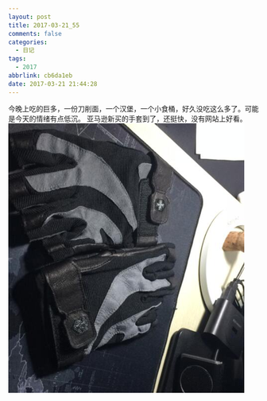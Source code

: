 ```yaml
---
layout: post
title: 2017-03-21_55
comments: false
categories:
  - 日记
tags:
  - 2017
abbrlink: cb6da1eb
date: 2017-03-21 21:44:28
---
```


  今晚上吃的巨多，一份刀削面，一个汉堡，一个小食桶，好久没吃这么多了。可能是今天的情绪有点低沉。
  亚马逊新买的手套到了，还挺快，没有网站上好看。
  ![](/assets/img/2017/20170321214404.jpg)

